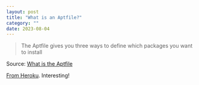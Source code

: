 ```yaml
---
layout: post
title: "What is an Aptfile?"
category: ""
date: 2023-08-04
---
```


>The Aptfile gives you three ways to define which packages you want to install

Source: [What is the Aptfile](https://tosbourn.com/what-is-aptfile/)

[From Heroku](https://elements.heroku.com/buildpacks/heroku/heroku-buildpack-apt).  Interesting!
